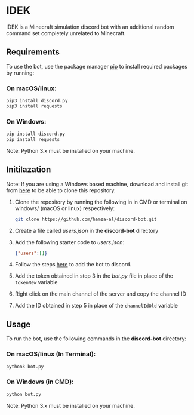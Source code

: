 # IDEK

IDEK is a Minecraft simulation discord bot with an additional random command set completely unrelated to Minecraft.

## Requirements

To use the bot, use the  package manager [pip](https://pip.pypa.io/en/stable/) to install required packages by running:

### On macOS/linux: 
```bash
pip3 install discord.py
pip3 install requests
```
### On Windows: 
```bash
pip install discord.py
pip install requests
```
Note: Python 3.x must be installed on your machine.

## Initilazation
Note: If you are using a Windows based machine, download and install git from [here](https://git-scm.com/) to be able to clone this repository.

1. Clone the repository by running the following in in CMD or terminal on windows/ (macOS or linux) respectively:
   ``` bash
   git clone https://github.com/hamza-al/discord-bot.git
   ```

2. Create a file called *users.json* in the **discord-bot** directory
3. Add the following starter code to *users.json*:
   ``` json
   {"users":[]}
   ```
4. Follow the steps [here](https://discordpy.readthedocs.io/en/stable/discord.html) to add the bot to discord.
5. Add the token obtained in step 3 in the *bot.py* file in place of the  ```tokenNew``` variable
6. Right click on the main channel of the server and copy the channel ID
7. Add the ID obtained in step 5 in place of the ```channelIdOld``` variable

## Usage

To run the bot, use the following commands in the **discord-bot** directory:
### On macOS/linux (In Terminal): 
```bash
python3 bot.py
```
### On Windows (in CMD): 
```bash
python bot.py
```
Note: Python 3.x must be installed on your machine.


